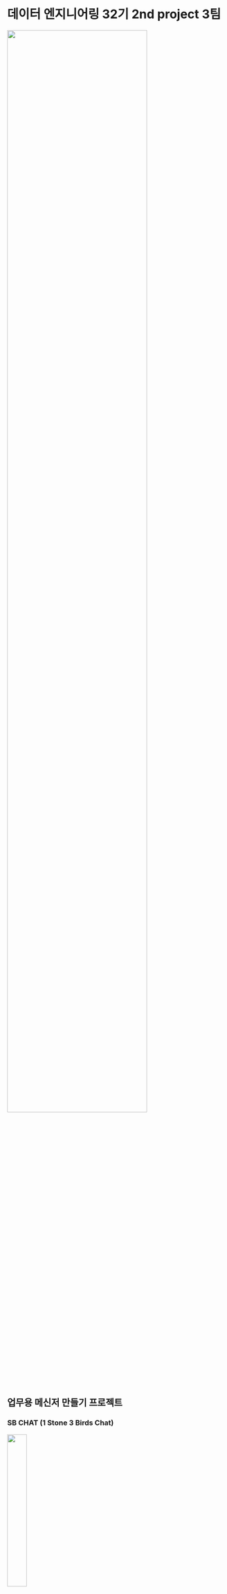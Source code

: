 # 데이터 엔지니어링 32기 2nd project 3팀 

<img src = "https://github.com/user-attachments/assets/1520da55-7956-4614-8f35-aa43835e2db8"  width="80%" height="80%">


## 업무용 메신저 만들기 프로젝트
### SB CHAT (1 Stone 3 Birds Chat) 
<img src = "https://github.com/user-attachments/assets/e0ca323f-b5ff-418f-86c4-b7d94eab5236"  width="30%" height="30%">

# 프로젝트 진행 배경 

* 업무 내용에 대해 외부 메신저 프로그램 사용으로 인한 사내 기술 유출 우려 때문에 사내 업무 전용 메신저 개발
* 사내 문제 발생시 감사팀의 메신저 내용 감찰을 용이하기 하게 위해 업무용 메신저 개발 

# 프로젝트 요구사항 정의서

* 요구사항 정의서 : [REQUIRE.md](https://github.com/1-Stone-3-Birds/SB_Works/blob/main/Require.md)
  
<img src = "https://github.com/user-attachments/assets/cc0b7d55-c789-42c4-83bd-a2bd556ff623"  width="80%" height="80%">

# 프로젝트 진행 일정

## 1. 프로젝트 개발 일정 
<img src = "https://github.com/user-attachments/assets/5db91c6f-9646-4172-b26b-fa7089bf3ddc"  width="100%" height="100%">

* 일정 계획 : [SCHEDULE.md](https://github.com/1-Stone-3-Birds/SB_Works/blob/main/Schedule.md)  

## 2. 프로젝트 테스트 일정 
<img src = "https://github.com/user-attachments/assets/f2eb31a9-549e-4b6c-9cb8-e612bbfeeee5" width="100%" height="100%">

* 필수 업무는 실선, 부가 업무는 점선, 연계 업무는 이중선으로 표시

* 테스트 결과 : [TEST.md](https://github.com/1-Stone-3-Birds/SB_Works/blob/main/Test.md)

# 기술 스택 

- ![Apache Kafka](https://img.shields.io/badge/Apache%20Kafka-000000?style=flat&logo=apache-kafka&logoColor=white): 실시간 데이터 스트리밍 
- ![Apache Spark](https://img.shields.io/badge/Apache%20Spark-E25A1C?style=flat&logo=apache-spark&logoColor=white): 대규모 데이터 처리 / 제플린 분석 언어
- ![Apache Airflow](https://img.shields.io/badge/Apache%20Airflow-017E9A?style=flat&logo=apache-airflow&logoColor=white): 데이터 파이프라인 
- ![Apache Zeppelin](https://img.shields.io/badge/Apache%20Zeppelin-006400?style=flat&logo=apache-zeppelin&logoColor=white): 데이터 시각화/ 분석

# 프로젝트 아키텍처 구상도 
![data flow - Page 1 (2)](https://github.com/user-attachments/assets/2746e20b-049f-4b00-9ad4-74ed35b00a6a)



## 프로젝트 코드 
* 프로젝트 코드:  [team_repo](https://github.com/1-Stone-3-Birds/SB_Works) 	
	
# 프로젝트 결과물 
	- 추후 업데이트 

# 프로젝트 회고 

## 박수진
### 1. 배운 점
'apscheduler'를 사용하여 정해진 시간에 작업을 자동으로 수행하는 방법을 배움. 스케줄러 설정의 다양한 방법(apscheduler, crontab ..)과 그 방법들의 장단점을 직접 이해할 수 있었음
### 2. 느낀 점
팀원의 중요성을 깨달은 프로젝트. 
팀원 모두가 소통이 잘 돼고, 열정적인 모습을 보여줘서, 첫 팀플임에도 불구하고 모르는 것을 질문하는데 어려움이 없었고, 이 상태로 최종 프로젝트에 들어가도 좋겠다라는 생각을 함.. 잘하는 사람이 있으면 그 사람에게 업무가 치중될 수 있었지만, 우리 팀은 분업이 잘 되어서 많은 걸 배울 수 있었음
### 3. 아쉬운 점
streamlit이라는 UI를 쓰려하였지만, 다중 채팅에 한계가 있는 점을 고려하지 못했고, 그로 인해 작업들이 조금 미뤄지게 되면서 UI를 적용하지 못한 점이 아쉬움
또 브랜치를 나누기로 사전에 얘기를 했지만, 실제로는 많이 나누지 못해 한 브랜치에 치중되었던 게 아쉬움
### 4. 개선할 점
환경 설정이 특히.. kafka 다운이 내 컴퓨터에는 이상하게 적용이 잘 되지 않아서.. 깃과 pdm에 대해 더 공부할 필요를 느낌 


## 김태민
### 1. 배운 점
kafka에 대해서 자연스럽게 구석구석 탐구하게 되었던 것 같아서 많이 배울 수 있었습니다. 

### 2. 느낀 점
이전 프로젝트보다 의사소통 측면에서 개선된 것이 긍정적이었고, 좀 더 완벽한 결과물을 얻기 위해 다들 열정이 넘쳤던 것 같아서 좋았습니다.

### 3. 아쉬운 점
다만 열정만 넘쳤고 사전조사가 조금 덜 되어서 시간을 많이 소모한 것이 아쉽습니다. 1일차에 시간 소모를 줄이고 진도를 나갔다면 2일차에 시간을 여유롭게 사용할 수 있었을 것 같은데 1일차에 못한 부분을 2일차에 채우느라 힘들었던 것 같습니다.

### 4. 개선할 점
추후 프로젝트에서는 사전조사가 잘 되어야 할 것 같습니다.
또, 시간 배분을 잘 하기 위해 필요하다면 빠른 포기도 중요한 것 같습니다.

시간이 더 있었다면 
- UI를 깔끔하게 개선
- 한글을 입력했다가 지우면 생기는 encoding 오류 처리

## 이상훈
### 1. 배운 점
의사소통, 프로젝트 진행 및 코드 이해, 활용 

### 2. 느낀 점
의사소통이 중요하다는 것을 느꼈습니다. 소통에서 오는 많은 의견과 프로젝트 구성 및 방향에 대해 이해가 더 높아졌습니다. 굿. 서로 도와가면서 좋은 시너지를 느꼈습니다.

### 3. 아쉬운 점
많은 소통과 의견으로 열정이 넘쳐 프로젝트 진행 시 약간 지체된 점이 아쉽습니다.\
기본적인 요구사항 외 추가 요건을 해보려 시간이 지체되서 아쉽다. 결국 원점으로..\
채팅 프로그램 UI도 못해보고.....아쉽

### 4. 개선할 점
프로젝트 전, 기술 적용에 대한 조금 더 디테일한 사전조사가 시간을 아끼는 방법일지도..?\
기본적인 요구사항을 먼저 완료한 뒤 추가적인 선택사항을 진행하면 좋을 것 같다고 생각했습니다.

## 이상우
### 1. 배운 점
Kafka에 대해서 수업시간에 제가 이해한 내용보다 좀 더 깊게 알게 되었고 프로젝트를 진행하는 방식에 대해서 좀 더 발전시킬 수 있는 기회였습니다.

### 2. 느낀 점
업무의 분담의 중요성을 느꼈습니다. 원할한 프로젝트를 위해서 공통의 목표를 바라볼 수 있게 대화를 적극적으로 해야하는 것을 느꼈습니다.
제대로 기술에 대한 공부를 하지 않고 무턱대고 프레임워크나 코드를 가져다 썼을때 위험도를 느꼈습니다.

### 13. 아쉬운 점
제대로 알지 못한 기술을 활용하다가 프로그램의 목적과 달라 1일차 진행물을 폐기하게 되었는데, 그로인해 프로젝트 진행이 지연되어서 시간이 있었다면 더 좋은 프로그램을 만들 수 있었을 것 같다는 아쉬움이 있습니다.

### 4. 개선할 점
프로젝트에 필요한 기술에 대해서 당장에 필요한 부분을 코드로 구현하는 부분적인 것보다 코드의 목적이 프로젝트와 부합하는지 더 넓은 시야에서 바라볼 수 있는 학습 능력을 길러야겠습니다 
생각을 조금더 조리있고 핵심을 위주로 짧게 정리함으로써 프로젝트와 관련된 대화시간을 효율적으로 조정할 수 있게 해야겠습니다  
